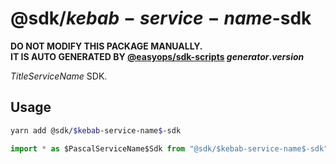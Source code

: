 # @sdk/$kebab-service-name$-sdk

**DO NOT MODIFY THIS PACKAGE MANUALLY.**  
**IT IS AUTO GENERATED BY [@easyops/sdk-scripts] $generator.version$**

$Title Service Name$ SDK.

## Usage

```bash
yarn add @sdk/$kebab-service-name$-sdk
```

```ts
import * as $PascalServiceName$Sdk from "@sdk/$kebab-service-name$-sdk";
```

[@easyops/sdk-scripts]: https://git.easyops.local/anyclouds/next-core/tree/master/packages/sdk-scripts
